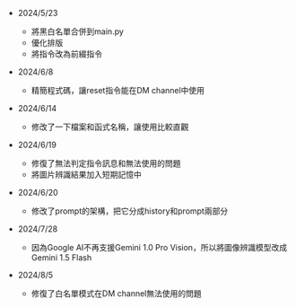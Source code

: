 - 2024/5/23
    - 將黑白名單合併到main.py
    - 優化排版
    - 將指令改為前綴指令

- 2024/6/8
    - 精簡程式碼，讓reset指令能在DM channel中使用

- 2024/6/14
    - 修改了一下檔案和函式名稱，讓使用比較直觀

- 2024/6/19
    - 修復了無法判定指令訊息和無法使用的問題
    - 將圖片辨識結果加入短期記憶中

- 2024/6/20
    - 修改了prompt的架構，把它分成history和prompt兩部分

- 2024/7/28
    - 因為Google AI不再支援Gemini 1.0 Pro Vision，所以將圖像辨識模型改成Gemini 1.5 Flash

- 2024/8/5
    - 修復了白名單模式在DM channel無法使用的問題